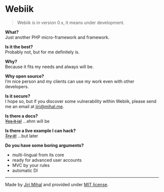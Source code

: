 # Webiik

> Webiik is in version 0.x, it means under development.

__What?__<br/>
Just another PHP micro-framework and framework.

__Is it the best?__<br/>
Probably not, but for me definitely is.

__Why?__<br/>
Because it fits my needs and always will be.

__Why open source?__<br/>
I’m nice person and my clients can use my work even with other developers.

__Is it secure?__<br/>
I hope so, but if you discover some vulnerability within Webiik, please send me an email at jiri@mihal.me.

__Is there a docs?__<br/>
[~~Yes it is!~~]() ...ehm will be

__Is there a live example I can hack?__<br/>
[~~Try it!~~]() ...but later

__Do you have some boring arguments?__
- multi-lingual from its core<br/>
- ready for advanced user accounts<br/>
- MVC by your rules<br/>
- automatic DI<br/>

---
Made by [Jiri Mihal](https://github.com/Jiri-Mihal) and provided under [MIT license](http://opensource.org/licenses/MIT).